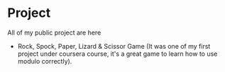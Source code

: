 # Project
All of my public project are here


- Rock, Spock, Paper, Lizard & Scissor Game (It was one of my first project under coursera course, it's a great game to learn how to use modulo correctly).

